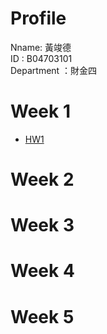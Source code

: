 # Profile
Nname: 黃竣德 <br />
ID : B04703101 <br />
Department ：財金四 <br />

# Week 1

* [HW1](https://htmlpreview.github.io/?https://github.com/B04703101/Data_Science_Programming/blob/master/HW1.html)

# Week 2
# Week 3

# Week 4
# Week 5


